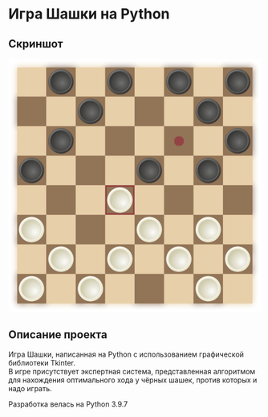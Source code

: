 # Игра Шашки на Python
## Скриншот

<p align="center">
  <img src="https://github.com/Kicshikxo/Python-checkers/blob/master/screenshot.png?raw=true" alt="Gameplay screenshot"/>
</p>

## Описание проекта
Игра Шашки, написанная на Python с использованием графической библиотеки Tkinter.  
В игре присутствует экспертная система, представленная алгоритмом для нахождения оптимального хода у чёрных шашек, против которых и надо играть.

Разработка велась на Python 3.9.7
